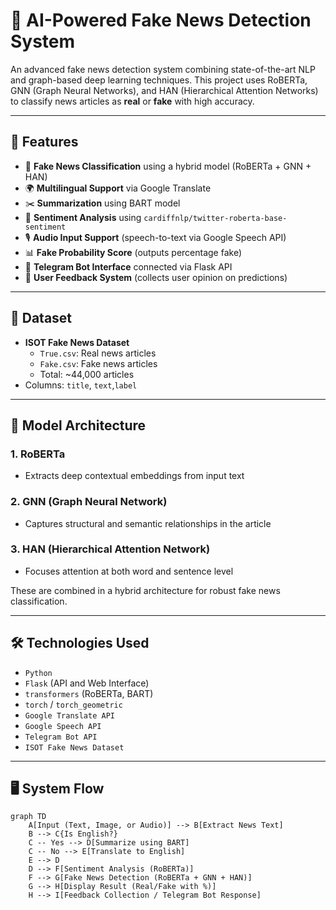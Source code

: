 # 🧠 AI-Powered Fake News Detection System

An advanced fake news detection system combining state-of-the-art NLP and graph-based deep learning techniques. This project uses RoBERTa, GNN (Graph Neural Networks), and HAN (Hierarchical Attention Networks) to classify news articles as **real** or **fake** with high accuracy.

---

## 🚀 Features

- 🔎 **Fake News Classification** using a hybrid model (RoBERTa + GNN + HAN)
- 🌍 **Multilingual Support** via Google Translate
- ✂️ **Summarization** using BART model
- 💬 **Sentiment Analysis** using `cardiffnlp/twitter-roberta-base-sentiment`
- 🎙️ **Audio Input Support** (speech-to-text via Google Speech API)
- 📊 **Fake Probability Score** (outputs percentage fake)
- 🤖 **Telegram Bot Interface** connected via Flask API
- 📝 **User Feedback System** (collects user opinion on predictions)

---

## 📂 Dataset

- **ISOT Fake News Dataset**
  - `True.csv`: Real news articles
  - `Fake.csv`: Fake news articles
  - Total: ~44,000 articles
- Columns: `title`, `text`,`label`

---

## 🧠 Model Architecture

### 1. **RoBERTa**
- Extracts deep contextual embeddings from input text

### 2. **GNN (Graph Neural Network)**
- Captures structural and semantic relationships in the article

### 3. **HAN (Hierarchical Attention Network)**
- Focuses attention at both word and sentence level

These are combined in a hybrid architecture for robust fake news classification.

---

## 🛠️ Technologies Used

- `Python`
- `Flask` (API and Web Interface)
- `transformers` (RoBERTa, BART)
- `torch` / `torch_geometric`
- `Google Translate API`
- `Google Speech API`
- `Telegram Bot API`
- `ISOT Fake News Dataset`

---

## 🖥️ System Flow
```mermaid
graph TD
    A[Input (Text, Image, or Audio)] --> B[Extract News Text]
    B --> C{Is English?}
    C -- Yes --> D[Summarize using BART]
    C -- No --> E[Translate to English]
    E --> D
    D --> F[Sentiment Analysis (RoBERTa)]
    F --> G[Fake News Detection (RoBERTa + GNN + HAN)]
    G --> H[Display Result (Real/Fake with %)]
    H --> I[Feedback Collection / Telegram Bot Response]
```
